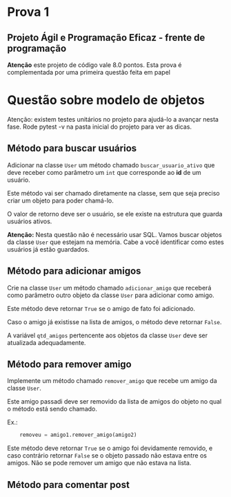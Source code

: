 # Prova 1

## Projeto Ágil e Programação Eficaz - frente de programação

**Atenção** este projeto de código vale 8.0 pontos. Esta prova é complementada por uma primeira questão feita em papel 

# Questão sobre modelo de objetos 

Atenção: existem testes unitários no projeto para ajudá-lo a avançar nesta fase. Rode pytest -v na pasta inicial do projeto para ver as dicas. 

## Método para buscar usuários

Adicionar na classe `User` um método chamado `buscar_usuario_ativo` que deve receber como parâmetro um `int` que corresponde ao **id** de um usuário. 

Este método vai ser chamado diretamente na classe, sem que seja preciso criar um objeto para poder chamá-lo. 

O valor de retorno deve ser o usuário, se ele existe na estrutura que guarda usuários ativos.

**Atenção:** Nesta questão não é necessário usar SQL. Vamos buscar objetos da classe `User` que estejam na memória.  Cabe a você identificar como estes usuários já estão guardados. 

## Método para adicionar amigos 

Crie na classe `User` um método chamado `adicionar_amigo` que receberá como parâmetro outro objeto da classe `User` para adicionar como amigo.

Este método deve retornar `True` se o amigo de fato foi adicionado.

Caso o amigo já existisse na lista de amigos, o método deve retornar `False`.

A variável `qtd_amigos` pertencente aos objetos da classe `User` deve ser atualizada adequadamente. 

## Método para remover amigo 

Implemente um método chamado `remover_amigo` que recebe um amigo da classe `User`.

Este amigo passadi deve ser removido da lista de amigos do objeto no qual o método está sendo chamado. 

Ex.: 

```python
    removeu = amigo1.remover_amigo(amigo2)
```

Este método deve retornar `True` se o amigo foi devidamente removido, e caso contrário retornar `False` se o objeto passado não estava entre os amigos. Não se pode remover um amigo que não estava na lista. 


## Método para comentar post 



